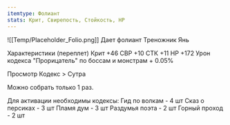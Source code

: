 ```yaml
---
itemtype: Фолиант
stats: Крит, Свирепость, Стойкость, HP 
---
```

![[Temp/Placeholder_Folio.png]]
Дает фолиант Треножник Янь

Характеристики (переплет)
Крит +46
СВР +10
СТК +11
HP +172
Урон кодекса "Прорицатель" по боссам и монстрам + 0.05%


Просмотр Кодекс > Сутра

Можно собрать только 1 раз.

Для активации необходимы кодексы: 
Гид по волкам - 4 шт
Сказ о персиках - 3 шт
Пламя дум - 3 шт
Раздумья поэта - 2 шт
Горный проход - 2 шт

